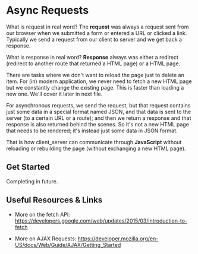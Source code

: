 # Async Requests

What is request in real word? The **request** was always a request sent from our browser when we submitted a form or entered a URL or clicked a link. Typically we send a request from our client to server and we get back a response.

What is response in real word? **Response** always was either a redirect (redirect to another route that returned a HTML page) or a HTML page.

There are tasks where we don't want to reload the page just to delete an item. For (in) modern application, we never need to fetch a new HTML page but we constantly change the existing page. This is faster than loading a new one. We'll cover it later in next file.

For asynchronous requests, we send the request, but that request contains just some data in a special format named JSON, and that data is sent to the server (to a certain URL or a route); and then we return a response and that response is also returned behind the scenes. So it's not a new HTML page that needs to be rendered; it's instead just some data in JSON format.

That is how client_server can communicate through **JavaScript** without reloading or rebuilding the page (without exchanging a new HTML page).

## Get Started

Completing in future.

## Useful Resources & Links

- More on the fetch API: <https://developers.google.com/web/updates/2015/03/introduction-to-fetch>

- More on AJAX Requests: <https://developer.mozilla.org/en-US/docs/Web/Guide/AJAX/Getting_Started>
